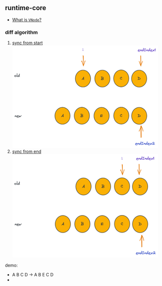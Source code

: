 ## runtime-core

* [What is `VNode`?](https://v3.vuejs.org/guide/render-function.html#the-virtual-dom-tree)

### diff algorithm

1. [sync from start](https://excalidraw.com/#json=f6GVu22ItXpVqFa_1V_3F,FMDYgdAHAEjGTfQVrveAAw)
   ![](https://raw.githubusercontent.com/wangkaiwd/drawing-bed/master/sync-from-start.png)
2. [sync from end](https://excalidraw.com/#json=-RnZwHgQ3Ug7tNHehWoDy,jUB6MHMjorxqPzvydCgizg)
   ![](https://raw.githubusercontent.com/wangkaiwd/drawing-bed/master/sync-from-end.png)

demo:
* A B C D -> A B E C D
* 

